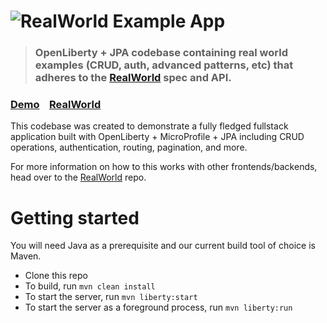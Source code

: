 # ![RealWorld Example App](static/openliberty-realworld-logo.png)

> ### OpenLiberty + JPA codebase containing real world examples (CRUD, auth, advanced patterns, etc) that adheres to the [RealWorld](https://github.com/gothinkster/realworld) spec and API.

### [Demo](https://github.com/gothinkster/realworld)&nbsp;&nbsp;&nbsp;&nbsp;[RealWorld](https://github.com/gothinkster/realworld)

This codebase was created to demonstrate a fully fledged fullstack application built with OpenLiberty + MicroProfile +
JPA including CRUD operations, authentication, routing, pagination, and more.

For more information on how to this works with other frontends/backends, head over to
the [RealWorld](https://github.com/gothinkster/realworld) repo.

# Getting started

You will need Java as a prerequisite and our current build tool of choice is Maven.

* Clone this repo
* To build, run `mvn clean install`
* To start the server, run `mvn liberty:start`
* To start the server as a foreground process, run `mvn liberty:run`
